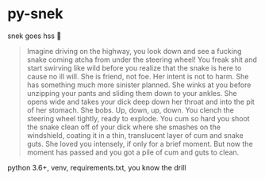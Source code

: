 # py-snek
snek goes hss 🐍

> Imagine driving on the highway, you look down and see a fucking snake coming atcha from under the steering wheel! You freak shit and start swirving like wild before you realize that the snake is here to cause no ill will. She is friend, not foe. Her intent is not to harm. She has something much more sinister planned. She winks at you before unzipping your pants and sliding them down to your ankles. She opens wide and takes your dick deep down her throat and into the pit of her stomach. She bobs. Up, down, up, down. You clench the steering wheel tightly, ready to explode. You cum so hard you shoot the snake clean off of your dick where she smashes on the windshield, coating it in a thin, translucent layer of cum and snake guts. She loved you intensely, if only for a brief moment. But now the moment has passed and you got a pile of cum and guts to clean.

python 3.6+, venv, requirements.txt, you know the drill
